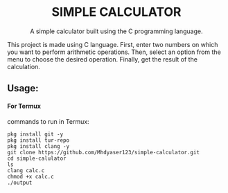 <h1 align="center">
SIMPLE CALCULATOR
  <br>
</h1>


<p align="center">A simple calculator built using the C programming language.

This project is made using C language.
First, enter two numbers on which you want to perform arithmetic operations.
Then, select an option from the menu to choose the desired operation.
Finally, get the result of the calculation.</p>


## Usage:

#### For Termux

commands to run in Termux:
```shell script
pkg install git -y
pkg install tur-repo 
pkg install clang -y 
git clone https://github.com/Mhdyaser123/simple-calculator.git
cd simple-calulator
ls
clang calc.c
chmod +x calc.c
./output

```
